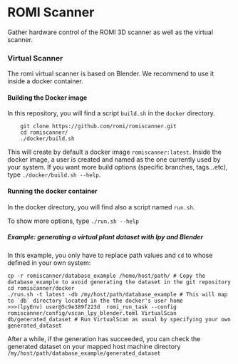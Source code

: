 # ROMI Scanner
Gather hardware control of the ROMI 3D scanner as well as the virtual scanner.

### Virtual Scanner
The romi virtual scanner is based on Blender. We recommend to use it inside a docker container.

#### Building the Docker image
In this repository, you will find a script `build.sh` in the `docker` directory.

```
    git clone https://github.com/romi/romiscanner.git
    cd romiscanner/
    ./docker/build.sh
```
This will create by default a docker image `romiscanner:latest`.
Inside the docker image, a user is created and named as the one currently used by your system.
If you want more build options (specific branches, tags...etc), type `./docker/build.sh --help`.

#### Running the docker container
In the docker directory, you will find also a script named `run.sh`.

To show more options, type `./run.sh --help`

##### Example: generating a virtual plant dataset with lpy and Blender
In this example, you only have to replace path values and `cd` to whose defined in your own system:
```
cp -r romiscanner/database_example /home/host/path/ # Copy the database_example to avoid generating the dataset in the git repository
cd romiscanner/docker
./run.sh -t latest -db /my/host/path/database_example # This will map to `db` directory located in the the docker's user home
>>>(lpyEnv) user@5c9e389f223d  romi_run_task --config romiscanner/config/vscan_lpy_blender.toml VirtualScan db/generated_dataset # Run VirtualScan as usual by specifying your own generated_dataset
```
After a while, if the generation has succeeded, you can check the generated dataset on your mapped host machine directory `/my/host/path/database_example/generated_dataset`
